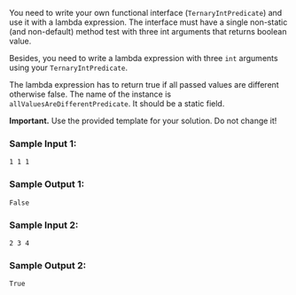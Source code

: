 You need to write your own functional interface (`TernaryIntPredicate`)
and use it with a lambda expression. The interface must have a single
non-static (and non-default) method test with three int arguments that returns boolean value.

Besides, you need to write a lambda expression with three `int` arguments
using your `TernaryIntPredicate`. 

The lambda expression has to return true if all passed values are
different otherwise false. The name of the instance is `allValuesAreDifferentPredicate`.
It should be a static field.

**Important.** Use the provided template for your solution. Do not change it!

### Sample Input 1:

```
1 1 1
```

### Sample Output 1:

```
False
```

### Sample Input 2:

```
2 3 4
```

### Sample Output 2:

```
True
```
